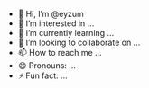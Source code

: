 - 👋 Hi, I’m @eyzum
- 👀 I’m interested in ...
- 🌱 I’m currently learning ...
- 💞️ I’m looking to collaborate on ...
- 📫 How to reach me ...
- 😄 Pronouns: ...
- ⚡ Fun fact: ...

<!---
eyzum/eyzum is a ✨ special ✨ repository because its `README.md` (this file) appears on your GitHub profile.
You can click the Preview link to take a look at your changes.
--->

